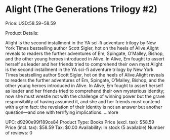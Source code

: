 # Alight (The Generations Trilogy #2)

Price: USD:$58.59-$58.59

Product Details:

Alight is the second installment in the YA sci-fi adventure trilogy by New York Times bestselling author Scott Sigler, hot on the heels of Alive.Alight reveals to readers the further adventures of Em, Spingate, O’Malley, Bishop, and the other young heroes introduced in Alive. In Alive, Em fought to assert herself as leader and her friends tried to comprehend their own myst Alight is the second installment in the YA sci-fi adventure trilogy by New York Times bestselling author Scott Sigler, hot on the heels of Alive.Alight reveals to readers the further adventures of Em, Spingate, O’Malley, Bishop, and the other young heroes introduced in Alive. In Alive, Em fought to assert herself as leader and her friends tried to comprehend their own mysterious identity; now she must wrestle not with the challenge of winning power but the grave responsibility of having assumed it, and she and her friends must contend with a grim fact: the revelation of their identity is not an answer but another question—and one with terrifying implications. ...more

UPC: d9290e99f189ce84
Product Type: Books
Price (excl. tax): $58.59
Price (incl. tax): $58.59
Tax: $0.00
Availability: In stock (5 available)
Number of reviews: 0